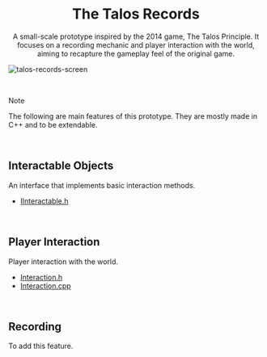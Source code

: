 <h1 align="center">
    <b>The Talos Records</b>
</h1>

<p align="center">
A small-scale prototype inspired by the 2014 game, The Talos Principle. It focuses on a recording mechanic and player interaction with the world, aiming to recapture the gameplay feel of the original game.
</p>

![talos-records-screen](https://github.com/user-attachments/assets/7e836e09-0f9d-4348-a2b9-061822547e76)

<br>

> [!NOTE]
> The following are main features of this prototype. They are mostly made in C++ and to be extendable.

<br>

## Interactable Objects
An interface that implements basic interaction methods.
- [IInteractable.h](TalosRecords/Source/TalosRecords/IInteractable.h)

<br>

## Player Interaction
Player interaction with the world.
- [Interaction.h](TalosRecords/Source/TalosRecords/Interaction.h) <br>
- [Interaction.cpp](TalosRecords/Source/TalosRecords/Interaction.cpp)

<br>

## Recording
To add this feature.

